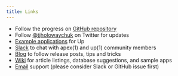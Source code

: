 ```yaml
---
title: Links
---
```


- Follow the progress on [GitHub repository](https://github.com/apex/up)
- Follow [@tjholowaychuk](https://twitter.com/tjholowaychuk) on Twitter for updates
- [Example applications](https://github.com/apex/up-examples) for Up
- [Slack](https://chat.apex.sh/) to chat with apex(1) and up(1) community members
- [Blog](https://blog.apex.sh/) to follow release posts, tips and tricks
- [Wiki](https://github.com/apex/up/wiki) for article listings, database suggestions, and sample apps
- [Email](mailto:support@apex.sh) support (please consider Slack or GitHub issue first)
